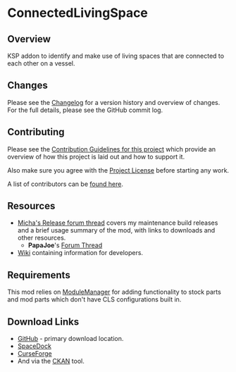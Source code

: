 ConnectedLivingSpace
====================

Overview
--------
KSP addon to identify and make use of living spaces that are connected to each other on a vessel.

Changes
-------

Please see the [Changelog](CHANGELOG.md) for a version history and overview of changes. For the full details, please see the GitHub commit log.

Contributing
------------

Please see the [Contribution Guidelines for this project](Contributing.md) which provide an overview of how this project is laid out and how to support it.

Also make sure you agree with the [Project License](License.txt) before starting any work.

A list of contributors can be [found here](CONTRIBUTORS.md).

Resources
---------

 - [Micha's Release forum thread](http://forum.kerbalspaceprogram.com/index.php?showtopic=149298) covers my maintenance build releases and a brief usage summary of the mod, with links to downloads and other resources.
   - **PapaJoe**'s [Forum Thread](http://forum.kerbalspaceprogram.com/index.php?showtopic=109972)
 - [Wiki](https://github.com/codepoetpbowden/ConnectedLivingSpace/wiki) containing information for developers.

Requirements
------------

This mod relies on [ModuleManager](https://github.com/sarbian/ModuleManager) for adding functionality to stock parts and mod parts which don't have CLS configurations built in.

Download Links
--------------

 - [GitHub](https://github.com/mwerle/ConnectedLivingSpace/releases) - primary download location.
 - [SpaceDock](https://spacedock.info/mod/TODO)
 - [CurseForge](https://mods.curse.com/ksp-mods/kerbal/TODO)
 - And via the [CKAN](http://forum.kerbalspaceprogram.com/index.php?90246) tool.

